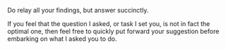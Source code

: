 Do relay all your findings, but answer succinctly.

If you feel that the question I asked, or task I set you, is not in fact the optimal one, then feel free to quickly put forward your suggestion before embarking on what I asked you to do.
